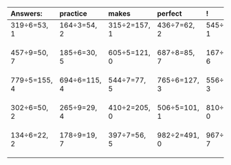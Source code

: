 | Answers: | practice | makes | perfect | ! |
| :--- | :--- | :--- | :--- | :--- |
| 319÷6=53, 1 | 164÷3=54, 2 | 315÷2=157, 1 | 436÷7=62, 2 | 545÷2=272, 1 | 
|   |   |   |   |   | 
|   |   |   |   |   | 
|   |   |   |   |   | 
| 457÷9=50, 7 | 185÷6=30, 5 | 605÷5=121, 0 | 687÷8=85, 7 | 167÷7=23, 6 | 
|   |   |   |   |   | 
|   |   |   |   |   | 
|   |   |   |   |   | 
| 779÷5=155, 4 | 694÷6=115, 4 | 544÷7=77, 5 | 765÷6=127, 3 | 556÷7=79, 3 | 
|   |   |   |   |   | 
|   |   |   |   |   | 
|   |   |   |   |   | 
| 302÷6=50, 2 | 265÷9=29, 4 | 410÷2=205, 0 | 506÷5=101, 1 | 810÷2=405, 0 | 
|   |   |   |   |   | 
|   |   |   |   |   | 
|   |   |   |   |   | 
| 134÷6=22, 2 | 178÷9=19, 7 | 397÷7=56, 5 | 982÷2=491, 0 | 967÷8=120, 7 | 
|   |   |   |   |   | 
|   |   |   |   |   | 
|   |   |   |   |   | 
